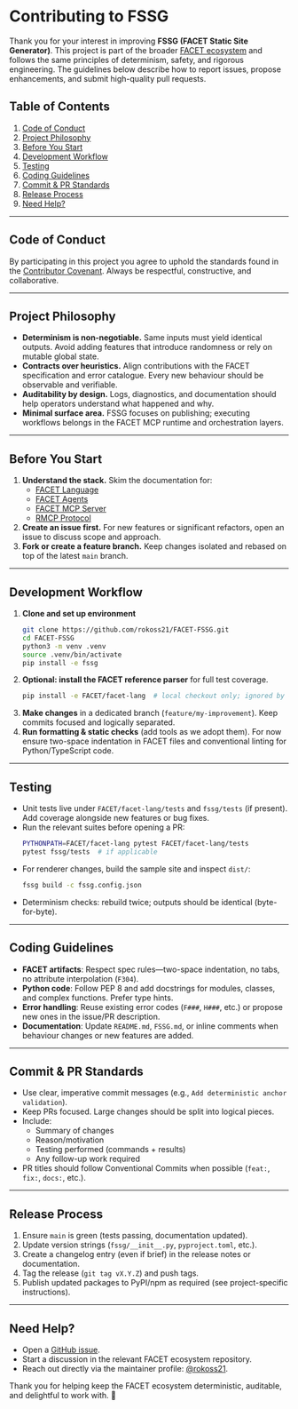 # Contributing to FSSG

Thank you for your interest in improving **FSSG (FACET Static Site Generator)**. This project is part of the broader [FACET ecosystem](https://github.com/rokoss21) and follows the same principles of determinism, safety, and rigorous engineering. The guidelines below describe how to report issues, propose enhancements, and submit high-quality pull requests.

## Table of Contents
1. [Code of Conduct](#code-of-conduct)
2. [Project Philosophy](#project-philosophy)
3. [Before You Start](#before-you-start)
4. [Development Workflow](#development-workflow)
5. [Testing](#testing)
6. [Coding Guidelines](#coding-guidelines)
7. [Commit & PR Standards](#commit--pr-standards)
8. [Release Process](#release-process)
9. [Need Help?](#need-help)

---

## Code of Conduct
By participating in this project you agree to uphold the standards found in the [Contributor Covenant](https://www.contributor-covenant.org/). Always be respectful, constructive, and collaborative.

---

## Project Philosophy
- **Determinism is non‑negotiable.** Same inputs must yield identical outputs. Avoid adding features that introduce randomness or rely on mutable global state.
- **Contracts over heuristics.** Align contributions with the FACET specification and error catalogue. Every new behaviour should be observable and verifiable.
- **Auditability by design.** Logs, diagnostics, and documentation should help operators understand what happened and why.
- **Minimal surface area.** FSSG focuses on publishing; executing workflows belongs in the FACET MCP runtime and orchestration layers.

---

## Before You Start
1. **Understand the stack.** Skim the documentation for:
   - [FACET Language](https://github.com/rokoss21/FACET)
   - [FACET Agents](https://github.com/rokoss21/FACET-AGENTS)
   - [FACET MCP Server](https://github.com/rokoss21/FACET_mcp)
   - [RMCP Protocol](https://github.com/rokoss21/rmcp-protocol)
2. **Create an issue first.** For new features or significant refactors, open an issue to discuss scope and approach.
3. **Fork or create a feature branch.** Keep changes isolated and rebased on top of the latest `main` branch.

---

## Development Workflow
1. **Clone and set up environment**
   ```bash
   git clone https://github.com/rokoss21/FACET-FSSG.git
   cd FACET-FSSG
   python3 -m venv .venv
   source .venv/bin/activate
   pip install -e fssg
   ```
2. **Optional: install the FACET reference parser** for full test coverage.
   ```bash
   pip install -e FACET/facet-lang  # local checkout only; ignored by Git
   ```
3. **Make changes** in a dedicated branch (`feature/my-improvement`). Keep commits focused and logically separated.
4. **Run formatting & static checks** (add tools as we adopt them). For now ensure two-space indentation in FACET files and conventional linting for Python/TypeScript code.

---

## Testing
- Unit tests live under `FACET/facet-lang/tests` and `fssg/tests` (if present). Add coverage alongside new features or bug fixes.
- Run the relevant suites before opening a PR:
  ```bash
  PYTHONPATH=FACET/facet-lang pytest FACET/facet-lang/tests
  pytest fssg/tests  # if applicable
  ```
- For renderer changes, build the sample site and inspect `dist/`:
  ```bash
  fssg build -c fssg.config.json
  ```
- Determinism checks: rebuild twice; outputs should be identical (byte-for-byte).

---

## Coding Guidelines
- **FACET artifacts**: Respect spec rules—two-space indentation, no tabs, no attribute interpolation (`F304`).
- **Python code**: Follow PEP 8 and add docstrings for modules, classes, and complex functions. Prefer type hints.
- **Error handling**: Reuse existing error codes (`F###`, `H###`, etc.) or propose new ones in the issue/PR description.
- **Documentation**: Update `README.md`, `FSSG.md`, or inline comments when behaviour changes or new features are added.

---

## Commit & PR Standards
- Use clear, imperative commit messages (e.g., `Add deterministic anchor validation`).
- Keep PRs focused. Large changes should be split into logical pieces.
- Include:
  - Summary of changes
  - Reason/motivation
  - Testing performed (commands + results)
  - Any follow-up work required
- PR titles should follow Conventional Commits when possible (`feat:`, `fix:`, `docs:`, etc.).

---

## Release Process
1. Ensure `main` is green (tests passing, documentation updated).
2. Update version strings (`fssg/__init__.py`, `pyproject.toml`, etc.).
3. Create a changelog entry (even if brief) in the release notes or documentation.
4. Tag the release (`git tag vX.Y.Z`) and push tags.
5. Publish updated packages to PyPI/npm as required (see project-specific instructions).

---

## Need Help?
- Open a [GitHub issue](https://github.com/rokoss21/FACET-FSSG/issues).
- Start a discussion in the relevant FACET ecosystem repository.
- Reach out directly via the maintainer profile: [@rokoss21](https://github.com/rokoss21).

Thank you for helping keep the FACET ecosystem deterministic, auditable, and delightful to work with. 🚀
